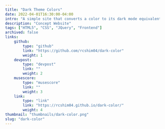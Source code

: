 ```yaml
---
title: "Dark Theme Colors"
date: 2022-04-01T16:30:00-04:00
intro: "A simple site that converts a color to its dark mode equivalent."
description: "Concept Website"
tags: ["HTML5", "CSS", "JQuery", "Frontend"]
archived: false
links: 
    github: 
        type: "github"
        link: "https://github.com/rcshim04/dark-color"
        weight: 1
    devpost:
        type: "devpost"
        link: ""
        weight: 2
    musescore:
        type: "musescore"
        link: ""
        weight: 3
    link:
        type: "link"
        link: "https://rcshim04.github.io/dark-color/"
        weight: 4
thumbnail: "thumbnails/dark-color.png"
slug: "dark-color"
---
```


